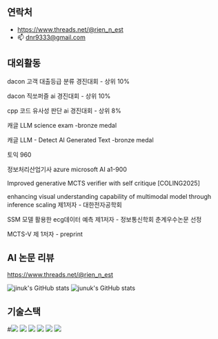 연락처
---------------
- https://www.threads.net/@rien_n_est
- 📫 dnr9333@gmail.com


대외활동
---------------------

dacon 고객 대출등급 분류 경진대회 - 상위 10%

dacon 직쏘퍼즐 ai 경진대회 - 상위 10%

cpp 코드 유사성 판단 ai 경진대회 - 상위 8%

캐글 LLM science exam -bronze medal 

캐글 LLM - Detect AI Generated Text -bronze medal

토익 960

정보처리산업기사 azure microsoft AI a1-900

Improved generative MCTS verifier with self critique
[COLING2025] 

enhancing visual understanding capability of multimodal model through inference scaling 제1저자 - 대한전자공학회

SSM 모델 활용한 ecg데이터 예측 제1저자 - 정보통신학회 춘계우수논문 선정

MCTS-V 제 1저자 - preprint

AI 논문 리뷰 
-------------
<https://www.threads.net/@rien_n_est>



![jinuk's GitHub stats](https://github-readme-stats.vercel.app/api?username=jinuk0211&show_icons=true&theme=radical)
![junuk's GitHub stats](https://github-readme-stats.vercel.app/api?username=jinuk0211&show_icons=true&theme=radical)


기술스택 
----------------
#<img src="https://img.shields.io/badge/PyTorch-EE4C2C?style=flat-square&logo=#PyTorch&logoColor=D1180B"/>
<img src="https://img.shields.io/badge/C++-345F53?style=flat-square&logo=C++&logoColor=345F53"/>
<img
src="https://img.shields.io/badge/FASTAPI-43EED6?style=flat-square&logo=#009688&logoColor=43EED6"/>
<img src="https://img.shields.io/badge/Django-0A3711?style=flat-square&logo=#Django&logoColor=0A3711"/>
<img src="https://img.shields.io/badge/Flutter-99CCFF?style=flat-square&logo=#Flutter&logoColor=99CCFF"/>
<img src="https://img.shields.io/badge/Docker-00q9F4?style=flat-square&logo=#Docker&logoColor=0019F4"/>

